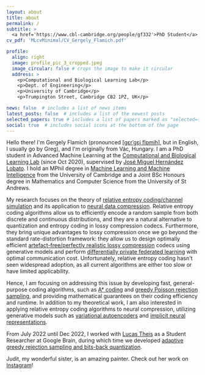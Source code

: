 ```yaml
---
layout: about
title: about
permalink: /
subtitle: >
  <a href='https://www.cbl-cambridge.org/people/gf332'>PhD Student</a> in Machine Learning, CBL, University of Cambridge. 
cv_pdf: 'MLcvMinimal/CV_Gergely_Flamich.pdf'

profile:
  align: right
  image: profile_pic_3_cropped.jpeg
  image_circular: false # crops the image to make it circular
  address: >
    <p>Computational and Biological Learning Lab</p>
    <p>Dept. of Engineering</p>
    <p>University of Cambridge</p>
    <p>Trumpington Street, Cambridge CB2 1PZ, UK</p>

news: false  # includes a list of news items
latest_posts: false  # includes a list of the newest posts
selected_papers: true # includes a list of papers marked as "selected={true}"
social: true  # includes social icons at the bottom of the page
---
```


Hello there! I'm Gergely Flamich (pronounced <span style="font-weight:normal;">[[gɛrˈgɛj flɒmih]](https://en.wikipedia.org/wiki/Help:IPA/Hungarian)</span>, but in English, I usually go by Greg), and I'm originally from Vác, Hungary. 
I am a PhD student in Advanced Machine Learning at the [Computational and Biological Learning Lab](https://www.cbl-cambridge.org/) (since Oct 2020), supervised by [José Miguel Hernández Lobato](https://jmhl.org/). 
I hold an MPhil degree in [Machine Learning and Machine Intelligence](https://www.mlmi.eng.cam.ac.uk/) from the University of Cambridge and a Joint BSc Honours degree in Mathematics and Computer Science from the University of St Andrews.

My research focuses on the theory of [relative entropy coding/channel simulation](https://arxiv.org/abs/2305.15313) and its application to [neural data compression](https://arxiv.org/abs/2202.06533). 
Relative entropy coding algorithms allow us to efficiently encode a random sample from both discrete and continuous distributions, and they are a natural alternative to quantization and entropy coding in lossy compression codecs.
Furthermore, they bring unique advantages to lossy compression once we go beyond the standard rate-distortion framework: they allow us to design optimally efficient [artefact-free/perfectly realistic lossy compression](https://arxiv.org/abs/2206.08889) codecs using generative models and perform [differentially private federated learning](https://arxiv.org/abs/2111.00092) with optimal communication cost.
Unfortunately, relative entropy coding hasn't seen widespread adoption, as all current algorithms are either too slow or have limited applicability.

Hence, I am focusing on addressing this issue by developing fast, general-purpose coding algorithms, such as [A* coding](https://arxiv.org/abs/2201.12857) and [greedy Poisson rejection sampling](https://arxiv.org/abs/2305.15313), and providing mathematical guarantees on their coding efficiency and runtime.
In addition to my theoretical work, I am also interested in applying relative entropy coding algorithms to neural compression, utilizing generative models such as [variational autoencoders](https://arxiv.org/abs/2010.01185) and [implicit neural representations](https://arxiv.org/abs/2305.19185).

From July 2022 until Dec 2022, I worked with [Lucas Theis](http://theis.io/) as a Student Researcher at Google Brain, during which time we developed [adaptive greedy rejection sampling and bits-back quantization](https://arxiv.org/abs/2304.10407).

Judit, my wonderful sister, is an amazing painter. 
Check out her work on [Instagram](https://www.instagram.com/j.flamich.art/)!